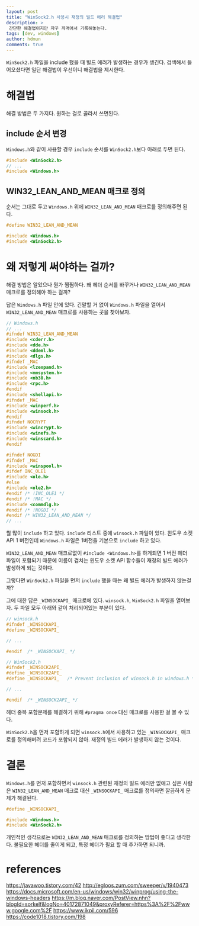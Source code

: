 ```yaml
---
layout: post
title: "WinSock2.h 사용시 재정의 빌드 에러 해결법"
description: >
 간단한 해결법이지만 자꾸 까먹어서 기록해놓는다.
tags: [dev, windows]
author: hdmun
comments: true
---
```


`WinSock2.h` 파일을 include 했을 때 빌드 에러가 발생하는 경우가 생긴다. 검색해서 들어오셨다면 일단 해결법이 우선이니 해결법을 제시한다.

# 해결법

해결 방법은 두 가지다. 원하는 걸로 골라서 쓰면된다.

## include 순서 변경

`Windows.h`와 같이 사용할 경우 `include` 순서를 `WinSock2.h`보다 아래로 두면 된다.

~~~cpp
#include <WinSock2.h>
// ...
#include <Windows.h>
~~~

## WIN32_LEAN_AND_MEAN 매크로 정의

순서는 그대로 두고 `Windows.h` 위에 `WIN32_LEAN_AND_MEAN` 매크로를 정의해주면 된다.

~~~cpp
#define WIN32_LEAN_AND_MEAN

#include <Windows.h>
#include <WinSock2.h>
~~~


# 왜 저렇게 써야하는 걸까?

해결 방법은 알았으나 뭔가 찜찜하다. 왜 헤더 순서를 바꾸거나 `WIN32_LEAN_AND_MEAN` 매크로를 정의해야 하는 걸까?

답은 `Windows.h` 파일 안에 있다. 긴말할 거 없이 `Windows.h` 파일을 열어서 `WIN32_LEAN_AND_MEAN` 매크로를 사용하는 곳을 찾아보자.

~~~cpp
// Windows.h
// ...
#ifndef WIN32_LEAN_AND_MEAN
#include <cderr.h>
#include <dde.h>
#include <ddeml.h>
#include <dlgs.h>
#ifndef _MAC
#include <lzexpand.h>
#include <mmsystem.h>
#include <nb30.h>
#include <rpc.h>
#endif
#include <shellapi.h>
#ifndef _MAC
#include <winperf.h>
#include <winsock.h>
#endif
#ifndef NOCRYPT
#include <wincrypt.h>
#include <winefs.h>
#include <winscard.h>
#endif

#ifndef NOGDI
#ifndef _MAC
#include <winspool.h>
#ifdef INC_OLE1
#include <ole.h>
#else
#include <ole2.h>
#endif /* !INC_OLE1 */
#endif /* !MAC */
#include <commdlg.h>
#endif /* !NOGDI */
#endif /* WIN32_LEAN_AND_MEAN */
// ...
~~~

뭘 많이 `include` 하고 있다. `include` 리스트 중에 `winsock.h` 파일이 있다. 윈도우 소켓 API 1 버전인데 `Windows.h` 파일은 1버전을 기본으로 `include` 하고 있다.

`WIN32_LEAN_AND_MEAN` 매크로없이 `#include <Windows.h>`를 하게되면 1 버전 헤더 파일이 포함되기 때문에 이름이 겹치는 윈도우 소켓 API 함수들이 재정의 빌드 에러가 발생하게 되는 것이다.

그렇다면 `WinSock2.h` 파일을 먼저 `include` 했을 때는 왜 빌드 에러가 발생하지 않는걸까?

그에 대한 답은 `_WINSOCKAPI_` 매크로에 있다. `winsock.h`, `WinSock2.h` 파일을 열어보자. 두 파일 모두 아래와 같이 처리되어있는 부분이 있다.

~~~cpp
// winsock.h
#ifndef _WINSOCKAPI_
#define _WINSOCKAPI_

// ...

#endif  /* _WINSOCKAPI_ */
~~~

~~~cpp
// WinSock2.h
#ifndef _WINSOCK2API_
#define _WINSOCK2API_
#define _WINSOCKAPI_   /* Prevent inclusion of winsock.h in windows.h */

// ...

#endif  /* _WINSOCK2API_ */
~~~

헤더 중복 포함문제를 해결하기 위해 `#pragma once` 대신 매크로를 사용한 걸 볼 수 있다.

`WinSock2.h`을 먼저 포함하게 되면 `winsock.h`에서 사용하고 있는 `_WINSOCKAPI_` 매크로를 정의해버려 코드가 포함되지 않아. 재정의 빌드 에러가 발생하지 않는 것이다.


# 결론

`Windows.h`를 먼저 포함하면서 `winsock.h` 관련된 재정의 빌드 에러만 없애고 싶은 사람은 `WIN32_LEAN_AND_MEAN` 매크로 대신 `_WINSOCKAPI_` 매크로를 정의하면 깔끔하게 문제가 해결된다.

~~~cpp
#define _WINSOCKAPI_

#include <Windows.h>
#include <WinSock2.h>
~~~

개인적인 생각으로는 `WIN32_LEAN_AND_MEAN` 매크로를 정의하는 방법이 좋다고 생각한다. 불필요한 헤더를 줄이게 되고, 특정 헤더가 필요 할 때 추가하면 되니까.

# references

https://javawoo.tistory.com/42
http://egloos.zum.com/sweeper/v/1940473
https://docs.microsoft.com/en-us/windows/win32/winprog/using-the-windows-headers
https://m.blog.naver.com/PostView.nhn?blogId=sorkelf&logNo=40172871049&proxyReferer=https%3A%2F%2Fwww.google.com%2F
https://www.ikpil.com/596
https://code1018.tistory.com/198
